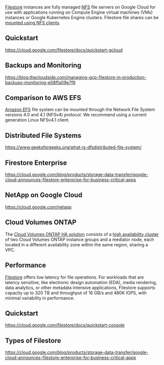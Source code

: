 [Filestore](https://cloud.google.com/filestore) instances are fully managed [NFS](https://en.wikipedia.org/wiki/Network_File_System) file servers on Google Cloud for use with applications running on Compute Engine virtual machines (VMs) instances or Google Kubernetes Engine clusters. Filestore  file shares can be [mounted using NFS clients](https://cloud.google.com/filestore/docs/mounting-fileshares).

## Quickstart

https://cloud.google.com/filestore/docs/quickstart-gcloud

## Backups and Monitoring

https://blog.thecloudside.com/managing-gcp-filestore-in-production-backups-monitoring-e08ffa09e7f6

## Comparison to AWS EFS

[Amazon EFS](https://docs.aws.amazon.com/efs/latest/ug/how-it-works.html) file system can be mounted through the Network File System versions 4.0 and 4.1 (NFSv4) protocol. We recommend using a current generation Linux NFSv4.1 client.

## Distributed File Systems

https://www.geeksforgeeks.org/what-is-dfsdistributed-file-system/

## Firestore Enterprise

https://cloud.google.com/blog/products/storage-data-transfer/google-cloud-announces-filestore-enterprise-for-business-critical-apps


## NetApp on Google Cloud

https://cloud.google.com/netapp

## Cloud Volumes ONTAP 

The [Cloud Volumes ONTAP HA solution](https://cloud.netapp.com/blog/gcp-cvo-blg-high-availability-architecture-on-gcp-with-cloud-volumes-ontap
) consists of a [high availability cluster](http://examcramnotes.blogspot.com/2019/08/cloud-volumes-ontap-fundamentals.html
) of two Cloud Volumes ONTAP instance groups and a mediator node, each located in a different availability zone within the same region, sharing a VPC.


## Performance

[Filestore](https://cloud.google.com/filestore) offers low latency for file operations. For workloads that are latency sensitive, like electronic design automation (EDA), media rendering, data analytics, or other metadata intensive applications, Filestore supports capacity up to 320 TB and throughput of 16 GB/s and 480K IOPS, with minimal variability in performance.


## Quickstart

https://cloud.google.com/filestore/docs/quickstart-console

## Types of Filestore

https://cloud.google.com/blog/products/storage-data-transfer/google-cloud-announces-filestore-enterprise-for-business-critical-apps